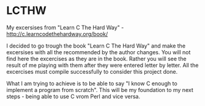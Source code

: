 # LCTHW
My excersises from "Learn C The Hard Way" - http://c.learncodethehardway.org/book/

I decided to go trough the book "Learn C The Hard Way" and make the excersises with all the recommended by the author changes. You will not find here the excercises as they are in the book. Rather you will see the result of me playing with them after they were entered letter by letter. All the excercises must compile successfully to consider this project done.

What I am trying to achieve is to be able to say "I know C enough to implement a program from scratch". This will be my foundation to my next steps - being able to use C vrom Perl and vice versa.
